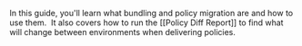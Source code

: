 In this guide, you'll learn what bundling and policy migration are and how to use them.  It also covers how to run the [[Policy Diff Report]] to find what will change between environments when delivering policies.